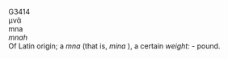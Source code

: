 <body>
  <p>G3414<br>  μνᾶ  <br> mna  <br><i>mnah </i><br>Of Latin origin; a <i> mna </i>  (that is, <i>mina </i>), a certain <i>weight:</i> - pound.<br></p>
 </body>
